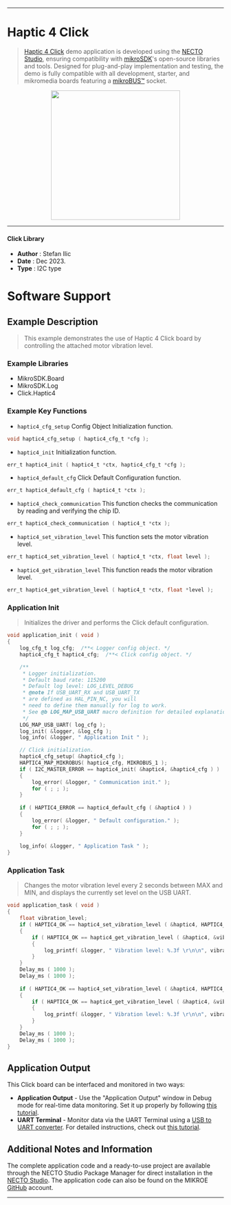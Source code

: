 
---
# Haptic 4 Click

> [Haptic 4 Click](https://www.mikroe.com/?pid_product=MIKROE-6045) demo application is developed using
the [NECTO Studio](https://www.mikroe.com/necto), ensuring compatibility with [mikroSDK](https://www.mikroe.com/mikrosdk)'s
open-source libraries and tools. Designed for plug-and-play implementation and testing, the demo is fully compatible with
all development, starter, and mikromedia boards featuring a [mikroBUS&trade;](https://www.mikroe.com/mikrobus) socket.

<p align="center">
  <img src="https://www.mikroe.com/?pid_product=MIKROE-6045&image=1" height=300px>
</p>

---

#### Click Library

- **Author**        : Stefan Ilic
- **Date**          : Dec 2023.
- **Type**          : I2C type

# Software Support

## Example Description

> This example demonstrates the use of Haptic 4 Click board by controlling
  the attached motor vibration level.

### Example Libraries

- MikroSDK.Board
- MikroSDK.Log
- Click.Haptic4

### Example Key Functions

- `haptic4_cfg_setup` Config Object Initialization function.
```c
void haptic4_cfg_setup ( haptic4_cfg_t *cfg );
```

- `haptic4_init` Initialization function.
```c
err_t haptic4_init ( haptic4_t *ctx, haptic4_cfg_t *cfg );
```

- `haptic4_default_cfg` Click Default Configuration function.
```c
err_t haptic4_default_cfg ( haptic4_t *ctx );
```

- `haptic4_check_communication` This function checks the communication by reading and verifying the chip ID.
```c
err_t haptic4_check_communication ( haptic4_t *ctx );
```

- `haptic4_set_vibration_level` This function sets the motor vibration level.
```c
err_t haptic4_set_vibration_level ( haptic4_t *ctx, float level );
```

- `haptic4_get_vibration_level` This function reads the motor vibration level.
```c
err_t haptic4_get_vibration_level ( haptic4_t *ctx, float *level );
```

### Application Init

> Initializes the driver and performs the Click default configuration.

```c
void application_init ( void ) 
{
    log_cfg_t log_cfg;  /**< Logger config object. */
    haptic4_cfg_t haptic4_cfg;  /**< Click config object. */

    /** 
     * Logger initialization.
     * Default baud rate: 115200
     * Default log level: LOG_LEVEL_DEBUG
     * @note If USB_UART_RX and USB_UART_TX 
     * are defined as HAL_PIN_NC, you will 
     * need to define them manually for log to work. 
     * See @b LOG_MAP_USB_UART macro definition for detailed explanation.
     */
    LOG_MAP_USB_UART( log_cfg );
    log_init( &logger, &log_cfg );
    log_info( &logger, " Application Init " );

    // Click initialization.
    haptic4_cfg_setup( &haptic4_cfg );
    HAPTIC4_MAP_MIKROBUS( haptic4_cfg, MIKROBUS_1 );
    if ( I2C_MASTER_ERROR == haptic4_init( &haptic4, &haptic4_cfg ) ) 
    {
        log_error( &logger, " Communication init." );
        for ( ; ; );
    }
    
    if ( HAPTIC4_ERROR == haptic4_default_cfg ( &haptic4 ) )
    {
        log_error( &logger, " Default configuration." );
        for ( ; ; );
    }
    
    log_info( &logger, " Application Task " );
}
```

### Application Task

> Changes the motor vibration level every 2 seconds between MAX and MIN, 
  and displays the currently set level on the USB UART.

```c
void application_task ( void ) 
{
    float vibration_level;
    if ( HAPTIC4_OK == haptic4_set_vibration_level ( &haptic4, HAPTIC4_VIBRATION_LEVEL_MAX ) )
    {
        if ( HAPTIC4_OK == haptic4_get_vibration_level ( &haptic4, &vibration_level ) )
        {
            log_printf( &logger, " Vibration level: %.3f \r\n\n", vibration_level );
        }
    }
    Delay_ms ( 1000 );
    Delay_ms ( 1000 );
    
    if ( HAPTIC4_OK == haptic4_set_vibration_level ( &haptic4, HAPTIC4_VIBRATION_LEVEL_MIN ) )
    {
        if ( HAPTIC4_OK == haptic4_get_vibration_level ( &haptic4, &vibration_level ) )
        {
            log_printf( &logger, " Vibration level: %.3f \r\n\n", vibration_level );
        }
    }
    Delay_ms ( 1000 );
    Delay_ms ( 1000 );
}
```


## Application Output

This Click board can be interfaced and monitored in two ways:
- **Application Output** - Use the "Application Output" window in Debug mode for real-time data monitoring.
Set it up properly by following [this tutorial](https://www.youtube.com/watch?v=ta5yyk1Woy4).
- **UART Terminal** - Monitor data via the UART Terminal using
a [USB to UART converter](https://www.mikroe.com/click/interface/usb?interface*=uart,uart). For detailed instructions,
check out [this tutorial](https://help.mikroe.com/necto/v2/Getting%20Started/Tools/UARTTerminalTool).

## Additional Notes and Information

The complete application code and a ready-to-use project are available through the NECTO Studio Package Manager for 
direct installation in the [NECTO Studio](https://www.mikroe.com/necto). The application code can also be found on
the MIKROE [GitHub](https://github.com/MikroElektronika/mikrosdk_click_v2) account.

---
